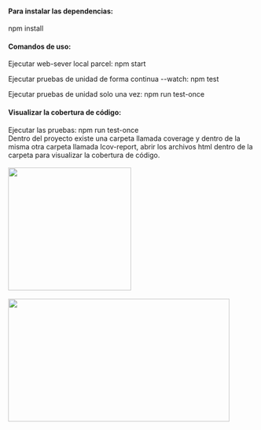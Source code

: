 #### Para instalar las dependencias:

npm install

#### Comandos de uso:

Ejecutar web-sever local parcel:
npm start

Ejecutar pruebas de unidad de forma continua --watch:
npm test

Ejecutar pruebas de unidad solo una vez:
npm run test-once

#### Visualizar la cobertura de código:

Ejecutar las pruebas:
npm run test-once <br />
Dentro del proyecto existe una carpeta llamada coverage y dentro de la misma otra carpeta llamada Icov-report, abrir los archivos html dentro de la carpeta para visualizar la cobertura de código. <br /><br />
<img width="250" height="250" src=https://user-images.githubusercontent.com/58644744/195350858-1e87b4ee-ae34-42da-a9b6-86da8a108ae8.png /> <br /><br />
<img width="450" height="250" src=https://user-images.githubusercontent.com/58644744/195350999-80c18ba4-572d-46c7-ab84-130f43a9e1e1.png />

